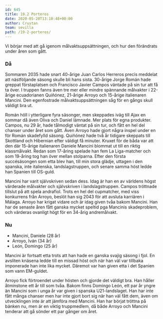 ```yaml
---
id: 645
title: 19.2 Porteros
date: 2020-05-20T13:10:48+00:00
author: Crustan
team: sevilla
path: /19-2-porteros/
---
```


Vi börjar med att gå igenom målvaktsuppsättningen, och hur den förändrats under åren som gått.

### Då

Sommaren 2035 hade snart 40-årige Juan Carlos Herreros precis meddelat att nästföljande säsong skulle bli hans sista. 30-årige Jorge Román hade greppat förstaplatsen och Francisco Javier Campos väntade på sin tur att få ta över. I truppen fanns även tre mer eller mindre spännande målvakter i 22-årige ecuadorianen Quiñónez, 21-årige Arroyo och 15-årige italienaren Mancini. Den egenfostrade målvaktsuppsättningen såg för en gångs skull väldigt bra ut.

Román höll i ytterligare fyra säsonger, men skeppades iväg till Ajax en sommar då även Oliva och Daniel lämnade. Mer plats för egna produkter. Campos, nu 29 år, hade tålmodigt väntat på sin tur, och fått en hel del chanser under året som gått. Även Arroyo hade gjort några inspel under en för Román skadefylld säsong. Quiñónez hade två år tidigare skeppats till Skottland och Hibernian efter väldigt få minuter. Kruxet för de båda var att den där 15-årige italienaren Daniele Mancini blommat ut till en riktig klassmålvakt. Redan som 17-åring spelade han fem La Liga-matcher och som 19-åring tog han över mellan stolparna. Efter den första succésäsongen som etta blev han, till min stora glädje, uttagen i den spanska, inte italienska, landslagstruppen, och senare samma höst ledde han Spanien till OS-guld.

Mancini har varit självskriven sedan dess. Idag är han en av världens högst värderade målvakter och självskriven i landslagstruppen. Campos tröttnade tillslut på att spela andrafiol. Trots en hel del cupmatcher, med viss konkurrens från Arroyo, beslöt han sig 2043 för att avsluta karriären i Málaga. Arroyo har krigat vidare och är idag given tvåa bakom Mancini. Han har de senaste åren fått ganska mycket speltid pga Mancinis skadeproblem, och värderas ovanligt högt för en 34-årig andremålvakt.

### Nu

- Mancini, Daniele (28 år)
- Arroyo, Iván (34 år)
- León, Domingo (25 år)

Mancini är fortsatt etta trots att han hade en ganska svajig säsong i fjol. En avsliten knäsena ledde till en missad höst och när han väl var tillbaka imponerade han inte lika mycket. Däremot var han given etta i det Spanien som vann EM-guldet.

Arroyo fick förtroendet under hösten och gjorde det väldigt bra. Han håller åtminstone ett år till som tvåa. Bakom finns Domingo León, ett par år yngre än Mancini som i unga år var given i spanska U21-landslaget. Han har inte fått många chanser men har inte gjort bort sig när han väl fått dem, även om utvecklingen inte är att jämföra med Mancini. Han har börjat tröttna på bänken nu, men är en viktig truppmedlem, då både Arroyo och Mancini tenderar att gå sönder ett par gånger om året.
